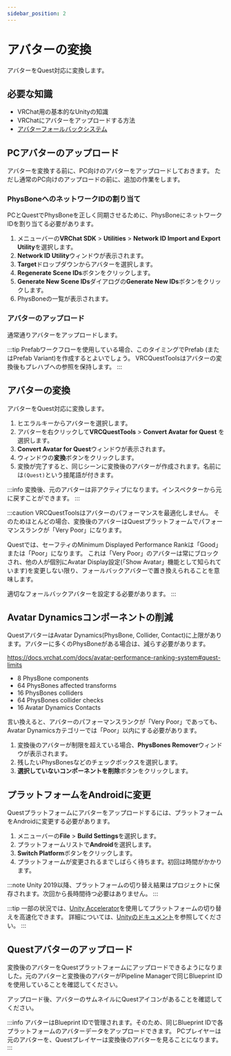 ```yaml
---
sidebar_position: 2
---
```


# アバターの変換

アバターをQuest対応に変換します。

## 必要な知識

- VRChat用の基本的なUnityの知識
- VRChatにアバターをアップロードする方法
- [アバターフォールバックシステム](https://docs.vrchat.com/docs/avatar-fallback-system)

## PCアバターのアップロード

アバターを変換する前に、PC向けのアバターをアップロードしておきます。
ただし通常のPC向けのアップロードの前に、追加の作業をします。

### PhysBoneへのネットワークIDの割り当て

PCとQuestでPhysBoneを正しく同期させるために、PhysBoneにネットワークIDを割り当てる必要があります。

1. メニューバーの**VRChat SDK** > **Utilities** > **Network ID Import and Export Utility**を選択します。
2. **Network ID Utility**ウィンドウが表示されます。
3. **Target**ドロップダウンからアバターを選択します。
4. **Regenerate Scene IDs**ボタンをクリックします。
5. **Generate New Scene IDs**ダイアログの**Generate New IDs**ボタンをクリックします。
6. PhysBoneの一覧が表示されます。

### アバターのアップロード

通常通りアバターをアップロードします。

:::tip
Prefabワークフローを使用している場合、このタイミングでPrefab (またはPrefab Variant)を作成するとよいでしょう。
VRCQuestToolsはアバターの変換後もプレハブへの参照を保持します。
:::

## アバターの変換

アバターをQuest対応に変換します。

1. ヒエラルキーからアバターを選択します。
2. アバターを右クリックして**VRCQuestTools** > **Convert Avatar for Quest** を選択します。
3. **Convert Avatar for Quest**ウィンドウが表示されます。
4. ウィンドウの**変換**ボタンをクリックします。
5. 変換が完了すると、同じシーンに変換後のアバターが作成されます。名前には`(Quest)`という接尾語が付きます。

:::info
変換後、元のアバターは非アクティブになります。インスペクターから元に戻すことができます。
:::

:::caution
VRCQuestToolsはアバターのパフォーマンスを最適化しません。
そのためほとんどの場合、変換後のアバターはQuestプラットフォームでパフォーマンスランクが「Very Poor」になります。

Questでは、セーフティのMinimum Displayed Performance Rankは「Good」または「Poor」になります。
これは「Very Poor」のアバターは常にブロックされ、他の人が個別にAvatar Display設定(「Show Avatar」機能として知られています)を変更しない限り、フォールバックアバターで置き換えられることを意味します。

適切なフォールバックアバターを設定する必要があります。
:::

## Avatar Dynamicsコンポーネントの削減

QuestアバターはAvatar Dynamics(PhysBone, Collider, Contact)に上限があります。アバターに多くのPhysBoneがある場合は、減らす必要があります。

https://docs.vrchat.com/docs/avatar-performance-ranking-system#quest-limits

- 8 PhysBone components
- 64 PhysBones affected transforms
- 16 PhysBones colliders
- 64 PhysBones collider checks
- 16 Avatar Dynamics Contacts

言い換えると、アバターのパフォーマンスランクが「Very Poor」であっても、Avatar Dynamicsカテゴリーでは「Poor」以内にする必要があります。

1. 変換後のアバターが制限を超えている場合、**PhysBones Remover**ウィンドウが表示されます。
2. 残したいPhysBonesなどのチェックボックスを選択します。
3. **選択していないコンポーネントを削除**ボタンをクリックします。

## プラットフォームをAndroidに変更

Questプラットフォームにアバターをアップロードするには、プラットフォームをAndroidに変更する必要があります。

1. メニューバーの**File** > **Build Settings**を選択します。
2. プラットフォームリストで**Android**を選択します。
3. **Switch Platform**ボタンをクリックします。
4. プラットフォームが変更されるまでしばらく待ちます。初回は時間がかかります。

:::note
Unity 2019以降、プラットフォームの切り替え結果はプロジェクトに保存されます。次回から長時間待つ必要はありません。
:::

:::tip
一部の状況では、[Unity Accelerator](https://docs.unity3d.com/Manual/UnityAccelerator.html)を使用してプラットフォームの切り替えを高速化できます。
詳細については、[Unityのドキュメント](https://docs.unity3d.com/Manual/UnityAccelerator.html)を参照してください。
:::

## Questアバターのアップロード

変換後のアバターをQuestプラットフォームにアップロードできるようになりました。元のアバターと変換後のアバターがPipeline Managerで同じBlueprint IDを使用していることを確認してください。

アップロード後、アバターのサムネイルにQuestアイコンがあることを確認してください。

:::info
アバターはBlueprint IDで管理されます。そのため、同じBlueprint IDで各プラットフォームのアバターデータをアップロードできます。
PCプレイヤーは元のアバターを、Questプレイヤーは変換後のアバターを見ることになります。
:::
